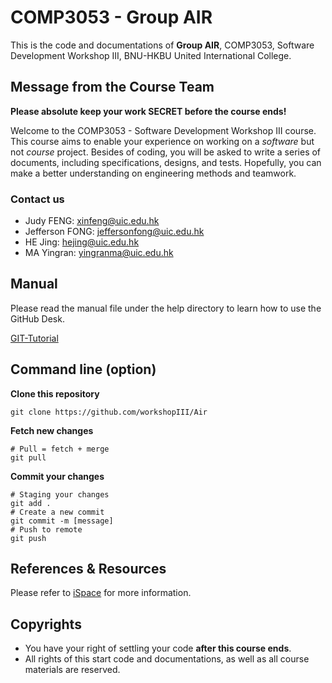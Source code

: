# COMP3053 - Group AIR
This is the code and documentations of **Group AIR**, COMP3053, Software Development Workshop III, BNU-HKBU United International College.

## Message from the Course Team
**Please absolute keep your work SECRET before the course ends!**

Welcome to the COMP3053 - Software Development Workshop III course. This course aims to enable your experience on working on a *software* but not *course* project. Besides of coding, you will be asked to write a series of documents, including specifications, designs, and tests. Hopefully, you can make a better understanding on engineering methods and teamwork.

### Contact us

* Judy FENG: xinfeng@uic.edu.hk
* Jefferson FONG: jeffersonfong@uic.edu.hk
* HE Jing: hejing@uic.edu.hk
* MA Yingran: yingranma@uic.edu.hk

## Manual

Please read the manual file under the help directory to learn how to use the GitHub Desk.

[GIT-Tutorial](help/GIT-Tutorial.pdf)



## Command line (option)

**Clone this repository**

```shell
git clone https://github.com/workshopIII/Air
```

**Fetch new changes**

```shell
# Pull = fetch + merge
git pull
```

**Commit your changes**

```shell
# Staging your changes
git add .
# Create a new commit
git commit -m [message]
# Push to remote
git push
```

## References & Resources

Please refer to [iSpace](https://ispace.uic.edu.hk) for more information.

## Copyrights

* You have your right of settling your code **after this course ends**.
* All rights of this start code and documentations, as well as all course materials are reserved.


